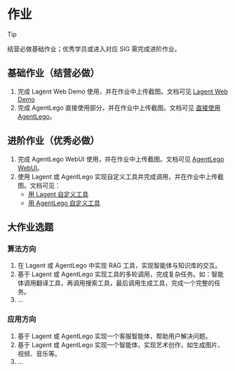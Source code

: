 # 作业

> [!TIP]
> 结营必做基础作业；优秀学员或进入对应 SIG 需完成进阶作业。

## 基础作业（结营必做）

1. 完成 Lagent Web Demo 使用，并在作业中上传截图。文档可见 [Lagent Web Demo](lagent.md#1-lagent-web-demo)
2. 完成 AgentLego 直接使用部分，并在作业中上传截图。文档可见 [直接使用 AgentLego](agentlego.md#1-直接使用-agentlego)。
   
## 进阶作业（优秀必做）

1. 完成 AgentLego WebUI 使用，并在作业中上传截图。文档可见 [AgentLego WebUI](agentlego.md#2-作为智能体工具使用)。
2. 使用 Lagent 或 AgentLego 实现自定义工具并完成调用，并在作业中上传截图。文档可见：
   - [用 Lagent 自定义工具](lagent.md#2-用-lagent-自定义工具)
   - [用 AgentLego 自定义工具](agentlego.md#3-用-agentlego-自定义工具)

## 大作业选题

### 算法方向

1. 在 Lagent 或 AgentLego 中实现 RAG 工具，实现智能体与知识库的交互。
2. 基于 Lagent 或 AgentLego 实现工具的多轮调用，完成复杂任务。如：智能体调用翻译工具，再调用搜索工具，最后调用生成工具，完成一个完整的任务。
3. ...

### 应用方向

1. 基于 Lagent 或 AgentLego 实现一个客服智能体，帮助用户解决问题。
2. 基于 Lagent 或 AgentLego 实现一个智能体，实现艺术创作，如生成图片、视频、音乐等。
3. ...
